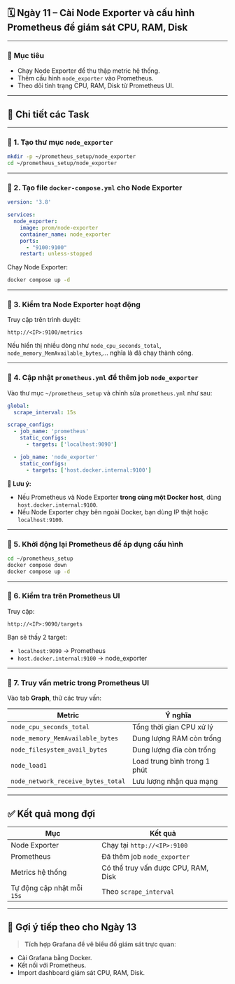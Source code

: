 

## 🗓️ Ngày 11 – **Cài Node Exporter và cấu hình Prometheus để giám sát CPU, RAM, Disk**

---

### 🎯 **Mục tiêu**

* Chạy Node Exporter để thu thập metric hệ thống.
* Thêm cấu hình `node_exporter` vào Prometheus.
* Theo dõi tình trạng CPU, RAM, Disk từ Prometheus UI.

---

## 🧩 **Chi tiết các Task**

---

### 🔹 1. Tạo thư mục `node_exporter`

```bash
mkdir -p ~/prometheus_setup/node_exporter
cd ~/prometheus_setup/node_exporter
```

---

### 🔹 2. Tạo file `docker-compose.yml` cho Node Exporter

```yaml
version: '3.8'

services:
  node_exporter:
    image: prom/node-exporter
    container_name: node_exporter
    ports:
      - "9100:9100"
    restart: unless-stopped
```

Chạy Node Exporter:

```bash
docker compose up -d
```

---

### 🔹 3. Kiểm tra Node Exporter hoạt động

Truy cập trên trình duyệt:

```
http://<IP>:9100/metrics
```

Nếu hiển thị nhiều dòng như `node_cpu_seconds_total`, `node_memory_MemAvailable_bytes`,... nghĩa là đã chạy thành công.

---

### 🔹 4. Cập nhật `prometheus.yml` để thêm job `node_exporter`

Vào thư mục `~/prometheus_setup` và chỉnh sửa `prometheus.yml` như sau:

```yaml
global:
  scrape_interval: 15s

scrape_configs:
  - job_name: 'prometheus'
    static_configs:
      - targets: ['localhost:9090']

  - job_name: 'node_exporter'
    static_configs:
      - targets: ['host.docker.internal:9100']
```

**📌 Lưu ý:**

* Nếu Prometheus và Node Exporter **trong cùng một Docker host**, dùng `host.docker.internal:9100`.
* Nếu Node Exporter chạy bên ngoài Docker, bạn dùng IP thật hoặc `localhost:9100`.

---

### 🔹 5. Khởi động lại Prometheus để áp dụng cấu hình

```bash
cd ~/prometheus_setup
docker compose down
docker compose up -d
```

---

### 🔹 6. Kiểm tra trên Prometheus UI

Truy cập:

```
http://<IP>:9090/targets
```

Bạn sẽ thấy 2 target:

* `localhost:9090` → Prometheus
* `host.docker.internal:9100` → node\_exporter

---

### 🔹 7. Truy vấn metric trong Prometheus UI

Vào tab **Graph**, thử các truy vấn:

| Metric                             | Ý nghĩa                      |
| ---------------------------------- | ---------------------------- |
| `node_cpu_seconds_total`           | Tổng thời gian CPU xử lý     |
| `node_memory_MemAvailable_bytes`   | Dung lượng RAM còn trống     |
| `node_filesystem_avail_bytes`      | Dung lượng đĩa còn trống     |
| `node_load1`                       | Load trung bình trong 1 phút |
| `node_network_receive_bytes_total` | Lưu lượng nhận qua mạng      |

---

## ✅ Kết quả mong đợi

| Mục                        | Kết quả                             |
| -------------------------- | ----------------------------------- |
| Node Exporter              | Chạy tại `http://<IP>:9100`     |
| Prometheus                 | Đã thêm job `node_exporter`         |
| Metrics hệ thống           | Có thể truy vấn được CPU, RAM, Disk |
| Tự động cập nhật mỗi `15s` | Theo `scrape_interval`              |

---

## 🚀 Gợi ý tiếp theo cho Ngày 13

> **Tích hợp Grafana để vẽ biểu đồ giám sát trực quan**:

* Cài Grafana bằng Docker.
* Kết nối với Prometheus.
* Import dashboard giám sát CPU, RAM, Disk.

